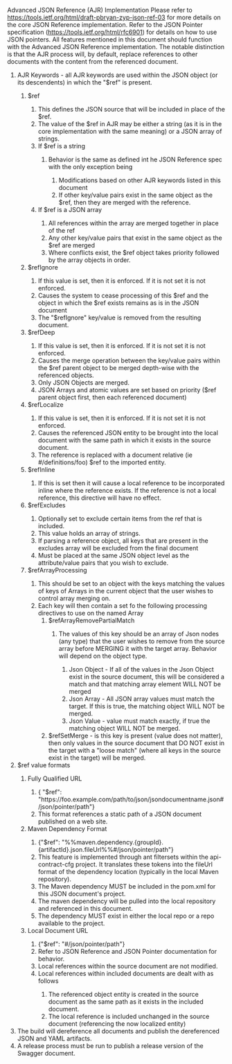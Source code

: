 Advanced JSON Reference (AJR) Implementation
Please refer to https://tools.ietf.org/html/draft-pbryan-zyp-json-ref-03 for more details on the core JSON Reference implementation.  Refer to the JSON Pointer specification (https://tools.ietf.org/html/rfc6901) for details on how to use JSON pointers.  All features mentioned in this document should function with the Advanced JSON Reference implementation.  The notable distinction is that the AJR process will, by default, replace references to other documents with the content from the referenced document.

<ol>
	<li>AJR Keywords - all AJR keywords are used within the JSON object (or its descendents) in which the "$ref" is present.</li>
	<ol>
		<li>$ref</li>
		<ol>
			<li>This defines the JSON source that will be included in place of the $ref.</li>
			<li>The value of the $ref in AJR may be either a string (as it is in the core implementation with the same meaning) or a JSON array of strings.</li>
			<li>If $ref is a string</li>
			<ol>
				<li>Behavior is the same as defined int he JSON Reference spec with the only exception being</li>
				<ol>
					<li>Modifications based on other AJR keywords listed in this document</li>
					<li>If other key/value pairs exist in the same object as the $ref, then they are merged with the reference.</li>
				</ol>
			</ol>
			<li>If $ref is a JSON array</li>
			<ol>
				<li>All references within the array are merged together in place of the ref</li>
				<li>Any other key/value pairs that exist in the same object as the $ref are merged</li>
				<li>Where conflicts exist, the $ref object takes priority followed by the array objects in order.</li>
			</ol>
		</ol>
		<li>$refIgnore</li>
		<ol>
			<li>If this value is set, then it is enforced.  If it is not set it is not enforced.</li>
			<li>Causes the system to cease processing of this $ref and the object in which the $ref exists remains as is in the JSON document</li>
			<li>The "$refIgnore" key/value is removed from the resulting document.</li>
		</ol>
		<li>$refDeep</li>
		<ol>
			<li>If this value is set, then it is enforced.  If it is not set it is not enforced.</li>
			<li>Causes the merge operation between the key/value pairs within the $ref parent object to be merged depth-wise with the referenced objects.</li>
			<li>Only JSON Objects are merged.</li>
			<li>JSON Arrays and atomic values are set based on priority ($ref parent object first, then each referenced document)</li>
		</ol>
		<li>$refLocalize</li>
		<ol>
			<li>If this value is set, then it is enforced.  If it is not set it is not enforced.</li>
			<li>Causes the referenced JSON entity to be brought into the local document with the same path in which it exists in the source document.</li>
			<li>The reference is replaced with a document relative (ie #/definitions/foo) $ref to the imported entity.</li>
		</ol>
		<li>$refInline</li>
		<ol>
			<li>If this is set then it will cause a local reference to be incorporated inline where the reference exists.  If the reference is not a local reference, this directive will have no effect.
		</ol>
		<li>$refExcludes</li>
		<ol>
			<li>Optionally set to exclude certain items from the ref that is included.
			<li>This value holds an array of strings. 
			<li>If parsing a reference object, all keys that are present in the excludes array will be excluded from the final document
			<li>Must be placed at the same JSON object level as the attribute/value pairs that you wish to exclude.
		</ol>
		<li>$refArrayProcessing</li>
		<ol>
			<li>This should be set to an object with the keys matching the values of keys of Arrays in the current object that the user wishes to control array merging on.
			<li>Each key will then contain a set fo the following processing directives to use on the named Array
			<ol>
				<li>$refArrayRemovePartialMatch</li>
				<ol>
					<li>The values of this key should be an array of Json nodes (any type) that the user wishes to remove from the source array before MERGING it with the target array.  Behavior will depend on the object type.</li>
					<ol>
						<li>Json Object - If all of the values in the Json Object exist in the source document, this will be considered a match and that matching array element WILL NOT be merged
						<li>Json Array - All JSON array values must match the target.  If this is true, the matching object WILL NOT be merged.
						<li>Json Value - value must match exactly, if true the matching object WILL NOT be merged.
					</ol>
				</ol>
				<li>$refSetMerge - is this key is present (value does not matter), then only values in the source document that DO NOT exist in the target with a "loose match" (where all keys in the source exist in the target) will be merged.</li>
			</ol>
		</ol>
	</ol>
	<li>$ref value formats</li>
	<ol>
		<li>Fully Qualified URL</li>
		<ol>
			<li>{ "$ref": "https://foo.example.com/path/to/json/jsondocumentname.json#/json/pointer/path"} </li>
			<li>This format references a static path of a JSON document published on a web site.</li>
		</ol>
		<li>Maven Dependency Format</li>
		<ol>
			<li>{"$ref": "%%maven.dependency.{groupId}.{artifactId}.json.fileUrl%%#/json/pointer/path"}</li>
			<li>This feature is implemented through ant filtersets within the api-contract-cfg project.  It translates these tokens into the fileUrl format of the dependency location (typically in the local Maven repository).</li>
			<li>The Maven dependency MUST be included in the pom.xml for this JSON document's project.</li>
			<li>The maven dependency will be pulled into the local repository and referenced in this document.</li>
			<li>The dependency MUST exist in either the local repo or a repo available to the project.</li>
		</ol>
		<li>Local Document URL</li>
		<ol>
			<li>{"$ref": "#/json/pointer/path"}</li>
			<li>Refer to JSON Reference and JSON Pointer documentation for behavior.</li>
			<li>Local references within the source document are not modified.</li>
			<li>Local references within included documents are dealt with as follows</li>
			<ol>
				<li>The referenced object entity is created in the source document as the same path as it exists in the included document.</li>
				<li>The local reference is included unchanged in the source document (referencing the now localized entity)</li>
			</ol>
		</ol>
	</ol>
	<li>The build will dereference all documents and publish the dereferenced JSON and YAML artifacts.</li>
	<li>A release process must be run to publish a release version of the Swagger document.</li>
<ol>